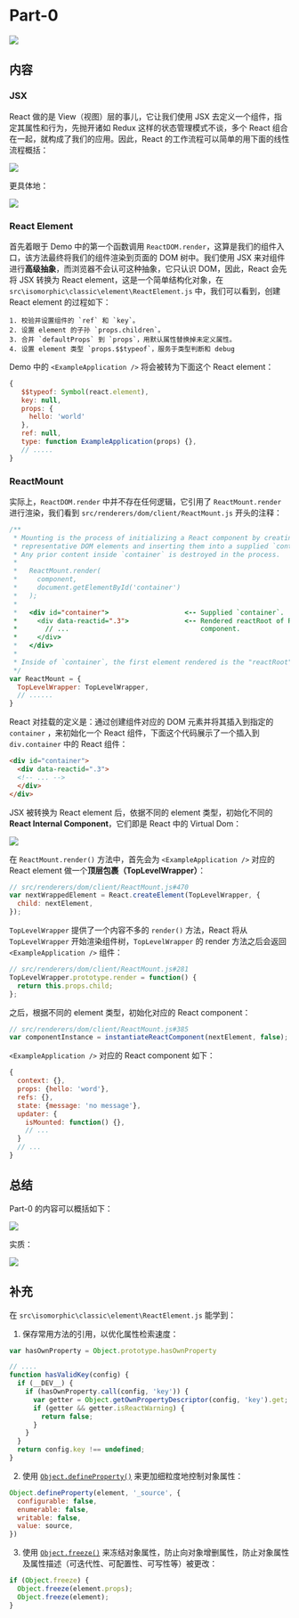 # Part-0

![](https://rawgit.com/Bogdan-Lyashenko/Under-the-hood-ReactJS/master/stack/images/0/part-0.svg)

## 内容

### JSX

React 做的是 View（视图）层的事儿，它让我们使用 JSX 去定义一个组件，指定其属性和行为，先抛开诸如 Redux 这样的状态管理模式不谈，多个 React 组合在一起，就构成了我们的应用。因此，React 的工作流程可以简单的用下面的线性流程概括：

![](https://rawgit.com/Bogdan-Lyashenko/Under-the-hood-ReactJS/master/stack/images/0/mounting-scheme-1-small.svg)

更具体地：

![](https://rawgit.com/Bogdan-Lyashenko/Under-the-hood-ReactJS/master/stack/images/0/mounting-scheme-1-big.svg)

### React Element

首先着眼于 Demo 中的第一个函数调用 `ReactDOM.render`，这算是我们的组件入口，该方法最终将我们的组件渲染到页面的 DOM 树中。我们使用 JSX 来对组件进行**高级抽象**，而浏览器不会认可这种抽象，它只认识 DOM，因此，React 会先将 JSX 转换为 React element，这是一个简单结构化对象，在 `src\isomorphic\classic\element\ReactElement.js` 中，我们可以看到，创建 React element 的过程如下：

    1. 校验并设置组件的 `ref` 和 `key`。
    2. 设置 element 的子孙 `props.children`。
    3. 合并 `defaultProps` 到 `props`，用默认属性替换掉未定义属性。
    4. 设置 element 类型 `props.$$typeof`，服务于类型判断和 debug

Demo 中的  `<ExampleApplication />` 将会被转为下面这个 React element：

```js
{
   $$typeof: Symbol(react.element),
   key: null,
   props: {
     hello: 'world'
   },
   ref: null,
   type: function ExampleApplication(props) {},
   // .....
}
```

### ReactMount

实际上，`ReactDOM.render` 中并不存在任何逻辑，它引用了 `ReactMount.render` 进行渲染，我们看到 `src/renderers/dom/client/ReactMount.js` 开头的注释：

```js
/**
 * Mounting is the process of initializing a React component by creating its
 * representative DOM elements and inserting them into a supplied `container`.
 * Any prior content inside `container` is destroyed in the process.
 *
 *   ReactMount.render(
 *     component,
 *     document.getElementById('container')
 *   );
 *
 *   <div id="container">                   <-- Supplied `container`.
 *     <div data-reactid=".3">              <-- Rendered reactRoot of React
 *       // ...                                 component.
 *     </div>
 *   </div>
 *
 * Inside of `container`, the first element rendered is the "reactRoot".
 */
var ReactMount = {
  TopLevelWrapper: TopLevelWrapper,
  // ......
}
```

React 对挂载的定义是：通过创建组件对应的 DOM 元素并将其插入到指定的 `container` ，来初始化一个 React 组件，下面这个代码展示了一个插入到 `div.container` 中的 React 组件：

```html
<div id="container">
  <div data-reactid=".3">
  <!-- ... -->
  </div>
</div>
```

JSX 被转换为 React element 后，依据不同的 element 类型，初始化不同的 **React Internal Component**，它们即是 React 中的 Virtual Dom：

![](https://rawgit.com/Bogdan-Lyashenko/Under-the-hood-ReactJS/master/stack/images/0/jsx-to-vdom.svg)

在 `ReactMount.render()` 方法中，首先会为 `<ExampleApplication />` 对应的 React element 做一个**顶层包裹（TopLevelWrapper）**：

```js
// src/renderers/dom/client/ReactMount.js#470
var nextWrappedElement = React.createElement(TopLevelWrapper, {
  child: nextElement,
});
```

`TopLevelWrapper` 提供了一个内容不多的 `render()` 方法，React 将从 `TopLevelWrapper` 开始渲染组件树，`TopLevelWrapper` 的 render 方法之后会返回 `<ExampleApplication />` 组件：

```js
// src/renderers/dom/client/ReactMount.js#281
TopLevelWrapper.prototype.render = function() {
  return this.props.child;
};
```

之后，根据不同的 element 类型，初始化对应的 React component：

```js
// src/renderers/dom/client/ReactMount.js#385
var componentInstance = instantiateReactComponent(nextElement, false);
```

`<ExampleApplication />` 对应的 React component 如下：

```js
{
  context: {},
  props: {hello: 'word'},
  refs: {},
  state: {message: 'no message'},
  updater: {
    isMounted: function() {},
    // ...
  }
  // ...
}
```

## 总结

Part-0 的内容可以概括如下：

![](https://rawgit.com/Bogdan-Lyashenko/Under-the-hood-ReactJS/master/stack/images/0/part-0-B.svg)

实质：

![](https://rawgit.com/Bogdan-Lyashenko/Under-the-hood-ReactJS/master/stack/images/0/part-0-C.svg)

## 补充

在 `src\isomorphic\classic\element\ReactElement.js` 能学到：

1. 保存常用方法的引用，以优化属性检索速度：

```js
var hasOwnProperty = Object.prototype.hasOwnProperty

// ....
function hasValidKey(config) {
  if (__DEV__) {
    if (hasOwnProperty.call(config, 'key')) {
      var getter = Object.getOwnPropertyDescriptor(config, 'key').get;
      if (getter && getter.isReactWarning) {
        return false;
      }
    }
  }
  return config.key !== undefined;
}
```

2. 使用 [`Object.defineProperty()`](https://developer.mozilla.org/en-US/docs/Web/JavaScript/Reference/Global_Objects/Object/defineProperty) 来更加细粒度地控制对象属性：

```js
Object.defineProperty(element, '_source', {
  configurable: false,
  enumerable: false,
  writable: false,
  value: source,
})
```

3. 使用 [`Object.freeze()`](https://developer.mozilla.org/en-US/docs/Web/JavaScript/Reference/Global_Objects/Object/freeze) 来冻结对象属性，防止向对象增删属性，防止对象属性及属性描述（可迭代性、可配置性、可写性等）被更改：

```js
if (Object.freeze) {
  Object.freeze(element.props);
  Object.freeze(element);
}
```